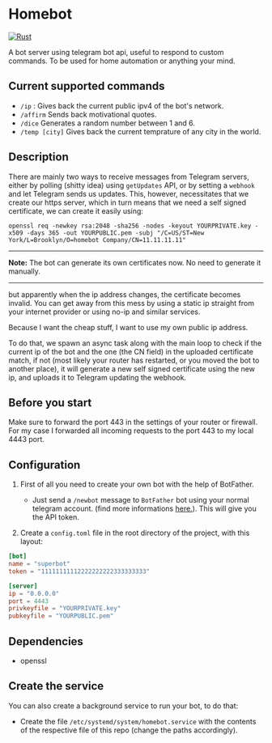 # Homebot

[![Rust](https://github.com/MedAouadhi/homebot/actions/workflows/rust.yml/badge.svg?branch=master)](https://github.com/MedAouadhi/homebot/actions/workflows/rust.yml)

A bot server using telegram bot api, useful to respond to custom commands. To be used for home automation
or anything your mind.

## Current supported commands
- `/ip` : Gives back the current public ipv4 of the bot's network.
- `/affirm` Sends back motivational quotes.
- `/dice` Generates a random number between 1 and 6.
- `/temp [city]` Gives back the current temprature of any city in the world.

## Description
There are mainly two ways to receive messages from Telegram servers, either by polling (shitty idea) using `getUpdates` API,
or by setting a `webhook` and let Telegram sends us updates. This, however, necessitates that we create our https server, which in turn means that we need a self signed certificate, we can create it easily using: 
```
openssl req -newkey rsa:2048 -sha256 -nodes -keyout YOURPRIVATE.key -x509 -days 365 -out YOURPUBLIC.pem -subj "/C=US/ST=New York/L=Brooklyn/O=homebot Company/CN=11.11.11.11"
```
---
**Note:** The bot can generate its own certificates now. No need to generate it manually.

---
but apparently when the ip address changes, the certificate becomes invalid.
You can get away from this mess by using a static ip straight from your internet provider or using no-ip and similar services.

Because I want the cheap stuff, I want to use my own public ip address. 

To do that, we spawn an async task along with the main loop to check if the current ip of the bot and the one (the CN field)
in the uploaded certificate match, if not (most likely your router has restarted, or you moved the bot to another place), it will generate
a new self signed certificate using the new ip, and uploads it to Telegram updating the webhook.

## Before you start
Make sure to forward the port 443 in the settings of your router or firewall. For my case I forwarded all incoming requests to the port 443 to my local 4443 port.

## Configuration
1. First of all you need to create your own bot with the help of BotFather.
    - Just send a `/newbot` message to `BotFather` bot using your normal telegram account. (find more informations [here.](https://core.telegram.org/bots/tutorial)). This will give you the API token.

2. Create a `config.toml` file in the root directory of the project, with this layout:
```toml
[bot]
name = "superbot"
token = "11111111112222222222333333333"

[server]
ip = "0.0.0.0"
port = 4443
privkeyfile = "YOURPRIVATE.key"
pubkeyfile = "YOURPUBLIC.pem"
```
## Dependencies
- openssl

## Create the service
You can also create a background service to run your bot, to do that:
- Create the file `/etc/systemd/system/homebot.service` with the contents
of the respective file of this repo (change the paths accordingly).
